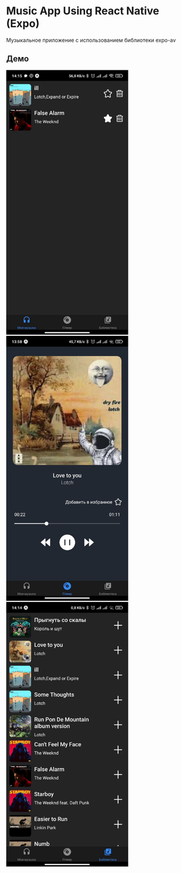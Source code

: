 # Music App Using React Native (Expo)


Музыкальное приложение с использованием библиотеки expo-av

## Демо
<img src="https://github.com/MsButovchenko/expo-music-player/blob/main/demo/screen1.jpg" width="328"/> <img src="https://github.com/MsButovchenko/expo-music-player/blob/main/demo/screen3.jpg" width="328"/> <img src="https://github.com/MsButovchenko/expo-music-player/blob/main/demo/screen2.jpg" width="328"/> 
